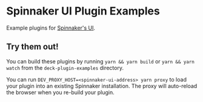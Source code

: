 # Spinnaker UI Plugin Examples

Example plugins for [Spinnaker's UI](https://github.com/spinnaker/deck).

## Try them out!

You can build these plugins by running `yarn && yarn build` or `yarn && yarn watch` from the
`deck-plugin-examples` directory.

You can run `DEV_PROXY_HOST=<spinnaker-ui-address> yarn proxy` to load your plugin into an existing Spinnaker installation. The proxy will auto-reload the browser when you re-build your plugin.
